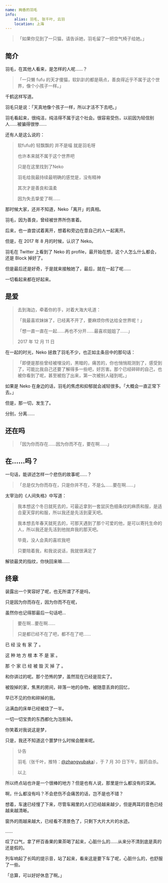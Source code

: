 ```yaml
---
name: 絢香的羽毛
info:
    alias: 羽毛, 张千叶, 云羽
    location: 上海
---
```


> 「如果你见到了一只猫，请告诉她，羽毛留了一把空气椅子给她。」

## 简介

羽毛，在其他人看来，是怎样的人呢……？

> 「一只懒 fufu 的天才傻猫，软趴趴的都是萌点，善良得近乎不属于这个世界，像个小孩子一样。」

千鹤这样写道。

羽毛只是说：「天真地像个孩子一样，所以才活不下去吧。」

羽毛看起来，很纯洁，纯洁得不属于这个社会。很容易受伤，以前因为轻信别人……被骗得很惨……

还有人是这么说的：

> 软fufu的 轻飘飘的 并不是喵 就是羽毛呀
>
> 也许本来就不属于这个世界吧
>
> 只是在这里找到了Neko
>
> 羽毛给我最持续最明确的感觉是，没有精神
>
> 其次才是善良和温柔
>
> 因为失去挚爱了啊……

那时候大家，还并不知道，Neko「离开」的真相。

羽毛，因为善良，曾经被世界所伤害着。

后来，也一直尝试着离开，想着和旁边在意自己的人一起离开。

但是，在 2017 年 8 月的时候，认识了 Neko。

羽毛在 Twitter 上看到了 Neko 的 profile，最开始在想，这个人怎么什么都会，还是 Block 掉好了。

但是最后还是好奇，于是就来接触她了，最后，就在一起了呢……

一切看起来都在好起来。

## 是爱

> 去到海边，牵着你的手，对着大海大吼道：
>
> 「我最喜欢妹妹了，已经离不开了，要麻烦你传达给全世界呢！」
>
> 「想一直一直在一起……再也不分开……最喜欢姐姐了……」
>
> 2017 年 12 月 11 日

在一起的时光，Neko 拯救了羽毛不少，也正如主条目中的那句话：

> 「即便是那些曾经被埋没的，黑暗的，痛苦的，你也悄悄观测到了，感受到了，可能比我自己还要了解得多一些吧，好厉害。那个已经碎碎的自己，也被你看到了呢，甚至被抱了出来，第一次被别人碰到呢。」

如果是 Neko 在身边的话，羽毛的焦虑和抑郁就会减轻很多。「大概会一直正常下去。」

但是，那一切，发生了。

分别，分离……

## 还在吗

> 「因为你而存在……因为你而不在，要在啊……」

## 在……吗？

一句话，能讲述怎样一个悲伤的故事呢……？

> 「总是仅为你而存在，只是你并不在，不是么……要在啊……」

太宰治的《人间失格》中写道：

> 我本想这个冬日就死去的，可最近拿到一套鼠灰色细条纹的麻质和服，是适合夏天穿的和服，所以我还是先活到夏天吧。
>
> 我本想去年春天就死去的，可那天遇到了那个可爱的他，是可以寄托生命的人，所以我还是先活到他抛弃我的那天吧。
>
> 毕竟，没人会真的喜欢我吧
>
> 只要陪着我，和我说说话，我就很满足了

解锁最灵的指纹，你快回来嘛……

## 终章

装露出一个笑容好了呢，也无所谓了不是吗，

只是因为你而存在，因为你而不在呢，

虽然你也记得那最后一句话吧…

> 要在啊…要在啊……
>
> 只是都已经不在了吧，都不在了吧……

已 经 没 有 家 了 。

这 种 地 方 根 本 不 是 家 。

那 个 家 已 经 被 毁 灭 掉 了 。

和你讲过的呢。那个恐怖的梦，虽然现在已经是现实了。

被毁掉的家，焦黑的房间，碎落一地的杂物，被随意丢弃的回忆，

早已不见的你和碎掉的我。

沾满血的床单已经被烧了一半。

一切一切宝贵的东西都化为泡影掉。

你笑着对我说这是梦，

只是，我还不知道这个噩梦什么时候会醒来呢。

> 讣告
>
> 羽毛（张千叶，推特：[@zhangyubaka](https://twitter.com/zhangyubaka)），于 7 月 30 日下午，服药自杀。
>
> 以上

所以终点站也许是一个很棒的地方？但是也有人说，那里是什么都没有的深渊。

啊，什么都没有吗？不会悲伤不会痛苦的话，岂不是也不错？

想着，车速已经慢了下来，尽管车厢里的人们已经越来越少，但是两耳的音色已经越来越清晰。

窗外的雨越来越大，已经看不清景色了，只剩下大片大片的水迹。

……

叹了口气，拿了杯百香果的果茶喝了起来，心脏什么的……从来分不清到底是真的还是假的。

列车响起了长鸣的提示音，站了起来，看来这是要下车了呢，心脏什么的，也舒服了一些。

「总算，可以好好休息了啊。」
